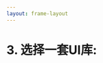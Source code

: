 ```yaml
---
layout: frame-layout
---
```


# 3. 选择一套UI库:

<RadioGroup>

<RadioCard href="/zh/guide/vue/vite.html#blank" label="Blank" icon="https://cdn.svgporn.com/logos/css-3.svg" />
<RadioCard href="/zh/guide/vue/vite.html#tailwind-css" label="Tailwind CSS" icon="https://cdn.svgporn.com/logos/tailwindcss-icon.svg" />
<RadioCard href="/zh/guide/vue/vite.html#uno-css" label="UnoCSS" icon="https://cdn.svgporn.com/logos/unocss.svg" />
<RadioCard href="/zh/guide/vue/vite.html#headless-ui" label="Headless UI" icon="https://cdn.svgporn.com/logos/headlessui-icon.svg" />
<RadioCard href="/zh/guide/vue/vite.html#nuxt-ui" label="Nuxt UI" icon="https://cdn.svgporn.com/logos/nuxt-icon.svg" />
<RadioCard href="/zh/guide/vue/vite.html#element-ui" label="Element UI" icon="https://cdn.svgporn.com/logos/element.svg" />
<RadioCard href="/zh/guide/vue/vite.html#ant-design-vue" label="Ant Design Vue" icon="https://next.antdv.com/assets/logo.1ef800a8.svg" />
<RadioCard href="/zh/guide/vue/vite.html#naive-ui" label="Naive UI" icon="https://cdn.svgporn.com/logos/naiveui.svg" />
<RadioCard href="/zh/guide/vue/vite.html#vuetify" label="Vuetify" icon="https://cdn.svgporn.com/logos/vuetifyjs.svg" />
<RadioCard href="/zh/guide/vue/vite.html#reka-ui" label="Reka UI" icon="https://reka-ui.com/logo.svg" />
<RadioCard href="/zh/guide/vue/vite.html#arco-design" label="Arco Design" icon="https://unpkg.byted-static.com/latest/byted/arco-config/assets/favicon.ico" />

</RadioGroup>